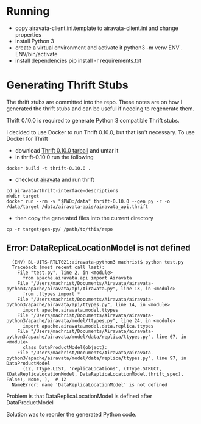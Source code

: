 
# Running

* copy airavata-client.ini.template to airavata-client.ini and change properties
* install Python 3
* create a virtual environment and activate it
      python3 -m venv ENV
      . ENV/bin/activate
* install dependencies
      pip install -r requirements.txt

# Generating Thrift Stubs

The thrift stubs are committed into the repo. These notes are on how I
generated the thrift stubs and can be useful if needing to regenerate them.

Thrift 0.10.0 is required to generate Python 3 compatible Thrift stubs.

I decided to use Docker to run Thrift 0.10.0, but that isn't necessary. To
use Docker for Thrift
* download [Thrift 0.10.0 tarball](https://thrift.apache.org/) and untar it
* in thrift-0.10.0 run the following
```
docker build -t thrift-0.10.0 .
```
* checkout [airavata](https://git-wip-us.apache.org/repos/asf?p=airavata.git) and run thrift
```
cd airavata/thrift-interface-descriptions
mkdir target
docker run --rm -v "$PWD:/data" thrift-0.10.0 --gen py -r -o /data/target /data/airavata-apis/airavata_api.thrift
```
* then copy the generated files into the current directory
```
cp -r target/gen-py/ /path/to/this/repo
```

## Error: DataReplicaLocationModel is not defined

      (ENV) BL-UITS-RTLT021:airavata-python3 machrist$ python test.py 
      Traceback (most recent call last):
        File "test.py", line 2, in <module>
          from apache.airavata.api import Airavata
        File "/Users/machrist/Documents/Airavata/airavata-python3/apache/airavata/api/Airavata.py", line 13, in <module>
          from .ttypes import *
        File "/Users/machrist/Documents/Airavata/airavata-python3/apache/airavata/api/ttypes.py", line 14, in <module>
          import apache.airavata.model.ttypes
        File "/Users/machrist/Documents/Airavata/airavata-python3/apache/airavata/model/ttypes.py", line 24, in <module>
          import apache.airavata.model.data.replica.ttypes
        File "/Users/machrist/Documents/Airavata/airavata-python3/apache/airavata/model/data/replica/ttypes.py", line 67, in <module>
          class DataProductModel(object):
        File "/Users/machrist/Documents/Airavata/airavata-python3/apache/airavata/model/data/replica/ttypes.py", line 97, in DataProductModel
          (12, TType.LIST, 'replicaLocations', (TType.STRUCT, (DataReplicaLocationModel, DataReplicaLocationModel.thrift_spec), False), None, ),  # 12
      NameError: name 'DataReplicaLocationModel' is not defined

Problem is that DataReplicaLocationModel is defined after DataProductModel

Solution was to reorder the generated Python code.

